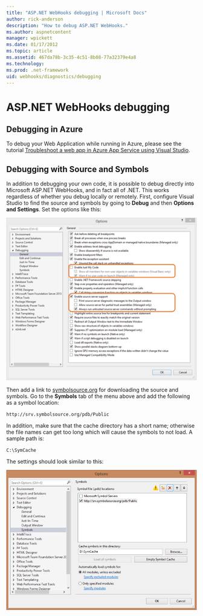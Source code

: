 ```yaml
---
title: "ASP.NET WebHooks debugging | Microsoft Docs"
author: rick-anderson
description: "How to debug ASP.NET WebHooks."
ms.author: aspnetcontent
manager: wpickett
ms.date: 01/17/2012
ms.topic: article
ms.assetid: 467da78b-3c35-4c51-8b08-77a32379e4a8
ms.technology: 
ms.prod: .net-framework
uid: webhooks/diagnostics/debugging
---
```

# ASP.NET WebHooks debugging  

## Debugging in Azure

To debug your Web Application while running in Azure, please see the tutorial [Troubleshoot a web app in Azure App Service using Visual Studio](https://azure.microsoft.com/en-us/documentation/articles/web-sites-dotnet-troubleshoot-visual-studio/#webserverlogs).

## Debugging with Source and Symbols

In addition to debugging your own code, it is possible to debug directly into Microsoft ASP.NET WebHooks, and in fact all of .NET. This works regardless of whether you debug locally or remotely. First, configure Visual Studio to find the source and symbols by going to **Debug** and then **Options and Settings**. Set the options like this:

![Options and Settings](_static/SourceSymbols.png)

Then add a link to [symbolsource.org](http://symbolsource.org) for downloading the source and symbols. Go to the **Symbols** tab of the menu above and add the following as a symbol location:

<!-- literal_block {"names": [], "classes": [], "dupnames": [], "xml:space": "preserve", "backrefs": [], "ids": []} -->

````
http://srv.symbolsource.org/pdb/Public
````

In addition, make sure that the cache directory has a short name; otherwise the file names can get too long which will cause the symbols to not load. A sample path is:

<!-- literal_block {"names": [], "classes": [], "dupnames": [], "xml:space": "preserve", "backrefs": [], "ids": []} -->

````
C:\SymCache
````

The settings should look similar to this:

![Options Symbol File Location Example](_static/SymSource.png)
